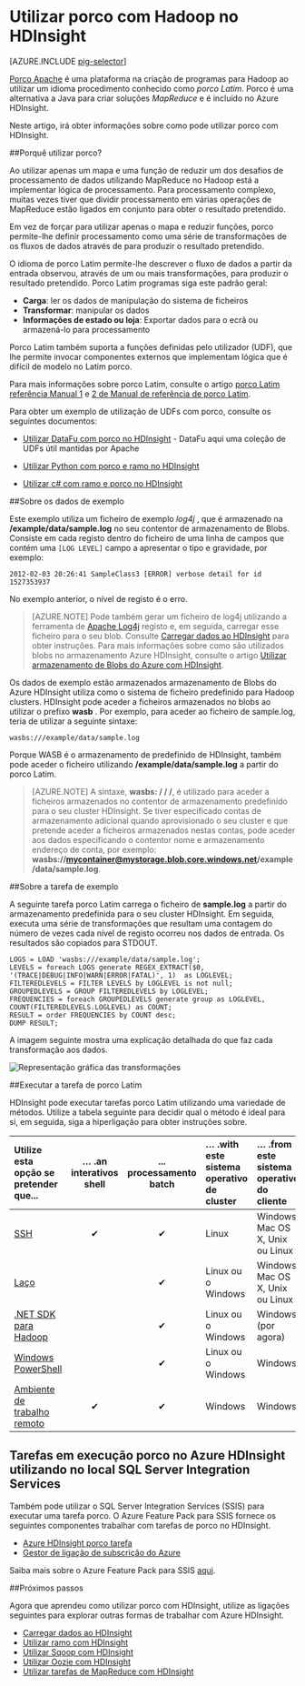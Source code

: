 <properties
   pageTitle="Utilizar Hadoop porco no HDInsight | Microsoft Azure"
   description="Saiba como utilizar porco com Hadoop no HDInsight."
   services="hdinsight"
   documentationCenter=""
   authors="Blackmist"
   manager="jhubbard"
   editor="cgronlun"
    tags="azure-portal"/>

<tags
   ms.service="hdinsight"
   ms.devlang="na"
   ms.topic="article"
   ms.tgt_pltfrm="na"
   ms.workload="big-data"
   ms.date="09/14/2016"
   ms.author="larryfr"/>

# <a name="use-pig-with-hadoop-on-hdinsight"></a>Utilizar porco com Hadoop no HDInsight

[AZURE.INCLUDE [pig-selector](../../includes/hdinsight-selector-use-pig.md)]

[Porco Apache](http://pig.apache.org/) é uma plataforma na criação de programas para Hadoop ao utilizar um idioma procedimento conhecido como *porco Latim*. Porco é uma alternativa a Java para criar soluções *MapReduce* e é incluído no Azure HDInsight.

Neste artigo, irá obter informações sobre como pode utilizar porco com HDInsight.

##<a id="why"></a>Porquê utilizar porco?

Ao utilizar apenas um mapa e uma função de reduzir um dos desafios de processamento de dados utilizando MapReduce no Hadoop está a implementar lógica de processamento. Para processamento complexo, muitas vezes tiver que dividir processamento em várias operações de MapReduce estão ligados em conjunto para obter o resultado pretendido.

Em vez de forçar para utilizar apenas o mapa e reduzir funções, porco permite-lhe definir processamento como uma série de transformações de os fluxos de dados através de para produzir o resultado pretendido.

O idioma de porco Latim permite-lhe descrever o fluxo de dados a partir da entrada observou, através de um ou mais transformações, para produzir o resultado pretendido. Porco Latim programas siga este padrão geral:

- **Carga**: ler os dados de manipulação do sistema de ficheiros
- **Transformar**: manipular os dados
- **Informações de estado ou loja**: Exportar dados para o ecrã ou armazená-lo para processamento

Porco Latim também suporta a funções definidas pelo utilizador (UDF), que lhe permite invocar componentes externos que implementam lógica que é difícil de modelo no Latim porco.

Para mais informações sobre porco Latim, consulte o artigo [porco Latim referência Manual 1](http://pig.apache.org/docs/r0.7.0/piglatin_ref1.html) e [2 de Manual de referência de porco Latim](http://pig.apache.org/docs/r0.7.0/piglatin_ref2.html).

Para obter um exemplo de utilização de UDFs com porco, consulte os seguintes documentos:

* [Utilizar DataFu com porco no HDInsight](hdinsight-hadoop-use-pig-datafu-udf.md) - DataFu aqui uma coleção de UDFs útil mantidas por Apache

* [Utilizar Python com porco e ramo no HDInsight](hdinsight-python.md)

* [Utilizar c# com ramo e porco no HDInsight](hdinsight-hadoop-hive-pig-udf-dotnet-csharp.md)

##<a id="data"></a>Sobre os dados de exemplo

Este exemplo utiliza um ficheiro de exemplo *log4j* , que é armazenado na **/example/data/sample.log** no seu contentor de armazenamento de Blobs. Consiste em cada registo dentro do ficheiro de uma linha de campos que contém uma `[LOG LEVEL]` campo a apresentar o tipo e gravidade, por exemplo:

    2012-02-03 20:26:41 SampleClass3 [ERROR] verbose detail for id 1527353937

No exemplo anterior, o nível de registo é o erro.

> [AZURE.NOTE] Pode também gerar um ficheiro de log4j utilizando a ferramenta de [Apache Log4j](http://en.wikipedia.org/wiki/Log4j) registo e, em seguida, carregar esse ficheiro para o seu blob. Consulte [Carregar dados ao HDInsight](hdinsight-upload-data.md) para obter instruções. Para mais informações sobre como são utilizados blobs no armazenamento Azure HDInsight, consulte o artigo [Utilizar armazenamento de Blobs do Azure com HDInsight](hdinsight-hadoop-use-blob-storage.md).

Os dados de exemplo estão armazenados armazenamento de Blobs do Azure HDInsight utiliza como o sistema de ficheiro predefinido para Hadoop clusters. HDInsight pode aceder a ficheiros armazenados no blobs ao utilizar o prefixo **wasb** . Por exemplo, para aceder ao ficheiro de sample.log, teria de utilizar a seguinte sintaxe:

    wasbs:///example/data/sample.log

Porque WASB é o armazenamento de predefinido de HDInsight, também pode aceder o ficheiro utilizando **/example/data/sample.log** a partir do porco Latim.

> [AZURE.NOTE] A sintaxe, **wasbs: / / /**, é utilizado para aceder a ficheiros armazenados no contentor de armazenamento predefinido para o seu cluster HDInsight. Se tiver especificado contas de armazenamento adicional quando aprovisionado o seu cluster e que pretende aceder a ficheiros armazenados nestas contas, pode aceder aos dados especificando o contentor nome e armazenamento endereço de conta, por exemplo: **wasbs://mycontainer@mystorage.blob.core.windows.net/example/data/sample.log**.


##<a id="job"></a>Sobre a tarefa de exemplo

A seguinte tarefa porco Latim carrega o ficheiro de **sample.log** a partir do armazenamento predefinida para o seu cluster HDInsight. Em seguida, executa uma série de transformações que resultam uma contagem do número de vezes cada nível de registo ocorreu nos dados de entrada. Os resultados são copiados para STDOUT.

    LOGS = LOAD 'wasbs:///example/data/sample.log';
    LEVELS = foreach LOGS generate REGEX_EXTRACT($0, '(TRACE|DEBUG|INFO|WARN|ERROR|FATAL)', 1)  as LOGLEVEL;
    FILTEREDLEVELS = FILTER LEVELS by LOGLEVEL is not null;
    GROUPEDLEVELS = GROUP FILTEREDLEVELS by LOGLEVEL;
    FREQUENCIES = foreach GROUPEDLEVELS generate group as LOGLEVEL, COUNT(FILTEREDLEVELS.LOGLEVEL) as COUNT;
    RESULT = order FREQUENCIES by COUNT desc;
    DUMP RESULT;

A imagem seguinte mostra uma explicação detalhada do que faz cada transformação aos dados.

![Representação gráfica das transformações][image-hdi-pig-data-transformation]

##<a id="run"></a>Executar a tarefa de porco Latim

HDInsight pode executar tarefas porco Latim utilizando uma variedade de métodos. Utilize a tabela seguinte para decidir qual o método é ideal para si, em seguida, siga a hiperligação para obter instruções sobre.

| **Utilize esta opção** se pretender que...                                   | … .an **interativos** shell | ... processamento **batch** | … .with este **sistema operativo de cluster** | … .from este **sistema operativo do cliente** |
|:--------------------------------------------------------------|:---------------------------:|:-----------------------:|:------------------------------------------|:-----------------------------------------|
| [SSH](hdinsight-hadoop-use-pig-ssh.md)                        |              ✔              |            ✔            | Linux                                     | Windows, Mac OS X, Unix ou Linux        |
| [Laço](hdinsight-hadoop-use-pig-curl.md)                      |           &nbsp;            |            ✔            | Linux ou o Windows                          | Windows, Mac OS X, Unix ou Linux        |
| [.NET SDK para Hadoop](hdinsight-hadoop-use-pig-dotnet-sdk.md) |           &nbsp;            |            ✔            | Linux ou o Windows                          | Windows (por agora)                        |
| [Windows PowerShell](hdinsight-hadoop-use-pig-powershell.md)  |           &nbsp;            |            ✔            | Linux ou o Windows                          | Windows                                  |
| [Ambiente de trabalho remoto](hdinsight-hadoop-use-pig-remote-desktop.md)  |              ✔              |            ✔            | Windows                                   | Windows                                  |


## <a name="running-pig-jobs-on-azure-hdinsight-using-on-premises-sql-server-integration-services"></a>Tarefas em execução porco no Azure HDInsight utilizando no local SQL Server Integration Services

Também pode utilizar o SQL Server Integration Services (SSIS) para executar uma tarefa porco. O Azure Feature Pack para SSIS fornece os seguintes componentes trabalhar com tarefas de porco no HDInsight.


- [Azure HDInsight porco tarefa][pigtask]
- [Gestor de ligação de subscrição do Azure][connectionmanager]


Saiba mais sobre o Azure Feature Pack para SSIS [aqui][ssispack].


##<a id="nextsteps"></a>Próximos passos

Agora que aprendeu como utilizar porco com HDInsight, utilize as ligações seguintes para explorar outras formas de trabalhar com Azure HDInsight.

* [Carregar dados ao HDInsight][hdinsight-upload-data]
* [Utilizar ramo com HDInsight][hdinsight-use-hive]
* [Utilizar Sqoop com HDInsight](hdinsight-use-sqoop.md)
* [Utilizar Oozie com HDInsight](hdinsight-use-oozie.md)
* [Utilizar tarefas de MapReduce com HDInsight][hdinsight-use-mapreduce]

[check]: ./media/hdinsight-use-pig/hdi.checkmark.png

[apachepig-home]: http://pig.apache.org/
[putty]: http://www.chiark.greenend.org.uk/~sgtatham/putty/download.html
[curl]: http://curl.haxx.se/
[pigtask]: http://msdn.microsoft.com/library/mt146781(v=sql.120).aspx
[connectionmanager]: http://msdn.microsoft.com/library/mt146773(v=sql.120).aspx
[ssispack]: http://msdn.microsoft.com/library/mt146770(v=sql.120).aspx

[hdinsight-storage]: hdinsight-use-blob-storage.md
[hdinsight-upload-data]: hdinsight-upload-data.md
[hdinsight-get-started]: ../hdinsight-get-started.md
[hdinsight-admin-powershell]: hdinsight-administer-use-powershell.md

[hdinsight-use-hive]: hdinsight-use-hive.md
[hdinsight-use-mapreduce]: hdinsight-use-mapreduce.md

[hdinsight-provision]: hdinsight-provision-clusters.md
[hdinsight-submit-jobs]: hdinsight-submit-hadoop-jobs-programmatically.md#mapreduce-sdk

[Powershell-install-configure]: ../powershell-install-configure.md

[powershell-start]: http://technet.microsoft.com/library/hh847889.aspx

[image-hdi-log4j-sample]: ./media/hdinsight-use-pig/HDI.wholesamplefile.png
[image-hdi-pig-data-transformation]: ./media/hdinsight-use-pig/HDI.DataTransformation.gif
[image-hdi-pig-powershell]: ./media/hdinsight-use-pig/hdi.pig.powershell.png
[image-hdi-pig-architecture]: ./media/hdinsight-use-pig/HDI.Pig.Architecture.png
